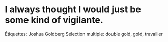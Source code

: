 # I always thought I would just be some kind of vigilante.

Étiquettes: Joshua Goldberg
Sélection multiple: double gold, gold, travailler